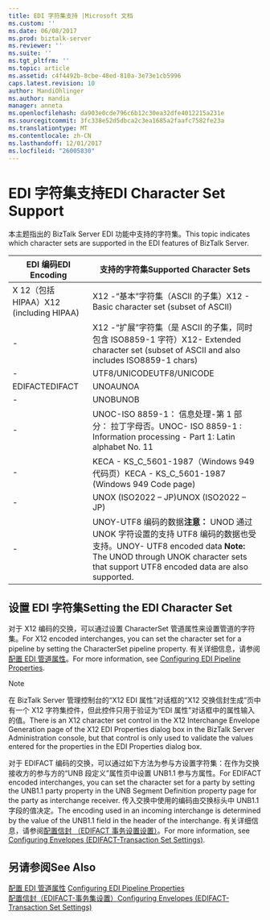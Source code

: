 ```yaml
---
title: EDI 字符集支持 |Microsoft 文档
ms.custom: ''
ms.date: 06/08/2017
ms.prod: biztalk-server
ms.reviewer: ''
ms.suite: ''
ms.tgt_pltfrm: ''
ms.topic: article
ms.assetid: c4f4492b-8cbe-48ed-810a-3e73e1cb5996
caps.latest.revision: 10
author: MandiOhlinger
ms.author: mandia
manager: anneta
ms.openlocfilehash: da903e0cde796c6b12c30ea32dfe4012215a231e
ms.sourcegitcommit: 3fc338e52d5dbca2c3ea1685a2faafc7582fe23a
ms.translationtype: MT
ms.contentlocale: zh-CN
ms.lasthandoff: 12/01/2017
ms.locfileid: "26005830"
---
```

# <a name="edi-character-set-support"></a><span data-ttu-id="bb456-102">EDI 字符集支持</span><span class="sxs-lookup"><span data-stu-id="bb456-102">EDI Character Set Support</span></span>
<span data-ttu-id="bb456-103">本主题指出的 BizTalk Server EDI 功能中支持的字符集。</span><span class="sxs-lookup"><span data-stu-id="bb456-103">This topic indicates which character sets are supported in the EDI features of BizTalk Server.</span></span>  
  
|<span data-ttu-id="bb456-104">EDI 编码</span><span class="sxs-lookup"><span data-stu-id="bb456-104">EDI Encoding</span></span>|<span data-ttu-id="bb456-105">支持的字符集</span><span class="sxs-lookup"><span data-stu-id="bb456-105">Supported Character Sets</span></span>|  
|------------------|------------------------------|  
|<span data-ttu-id="bb456-106">X 12（包括 HIPAA）</span><span class="sxs-lookup"><span data-stu-id="bb456-106">X12 (including HIPAA)</span></span>|<span data-ttu-id="bb456-107">X12 -“基本”字符集（ASCII 的子集）</span><span class="sxs-lookup"><span data-stu-id="bb456-107">X12 - Basic character set (subset of ASCII)</span></span>|  
|-|<span data-ttu-id="bb456-108">X12 -“扩展”字符集（是 ASCII 的子集，同时包含 ISO8859-1 字符）</span><span class="sxs-lookup"><span data-stu-id="bb456-108">X12- Extended character set (subset of ASCII and also includes ISO8859-1 chars)</span></span>|  
|-|<span data-ttu-id="bb456-109">UTF8/UNICODE</span><span class="sxs-lookup"><span data-stu-id="bb456-109">UTF8/UNICODE</span></span>|  
|<span data-ttu-id="bb456-110">EDIFACT</span><span class="sxs-lookup"><span data-stu-id="bb456-110">EDIFACT</span></span>|<span data-ttu-id="bb456-111">UNOA</span><span class="sxs-lookup"><span data-stu-id="bb456-111">UNOA</span></span>|  
|-|<span data-ttu-id="bb456-112">UNOB</span><span class="sxs-lookup"><span data-stu-id="bb456-112">UNOB</span></span>|  
|-|<span data-ttu-id="bb456-113">UNOC-ISO 8859-1： 信息处理-第 1 部分： 拉丁字母否。</span><span class="sxs-lookup"><span data-stu-id="bb456-113">UNOC- ISO 8859-1 : Information processing - Part 1: Latin alphabet No.</span></span> <span data-ttu-id="bb456-114">1</span><span class="sxs-lookup"><span data-stu-id="bb456-114">1</span></span>|  
|-|<span data-ttu-id="bb456-115">KECA - KS_C_5601-1987（Windows 949 代码页）</span><span class="sxs-lookup"><span data-stu-id="bb456-115">KECA - KS_C_5601-1987 (Windows 949 Code page)</span></span>|  
|-|<span data-ttu-id="bb456-116">UNOX (ISO2022 – JP)</span><span class="sxs-lookup"><span data-stu-id="bb456-116">UNOX (ISO2022 – JP)</span></span>|  
|-|<span data-ttu-id="bb456-117">UNOY-UTF8 编码的数据**注意：** UNOD 通过 UNOK 字符设置的支持 UTF8 编码的数据也受支持。</span><span class="sxs-lookup"><span data-stu-id="bb456-117">UNOY- UTF8 encoded data **Note:**  The UNOD through UNOK character sets that support UTF8 encoded data are also supported.</span></span>|  
  
## <a name="setting-the-edi-character-set"></a><span data-ttu-id="bb456-118">设置 EDI 字符集</span><span class="sxs-lookup"><span data-stu-id="bb456-118">Setting the EDI Character Set</span></span>  
 <span data-ttu-id="bb456-119">对于 X12 编码的交换，可以通过设置 CharacterSet 管道属性来设置管道的字符集。</span><span class="sxs-lookup"><span data-stu-id="bb456-119">For X12 encoded interchanges, you can set the character set for a pipeline by setting the CharacterSet pipeline property.</span></span> <span data-ttu-id="bb456-120">有关详细信息，请参阅[配置 EDI 管道属性](../core/configuring-edi-pipeline-properties.md)。</span><span class="sxs-lookup"><span data-stu-id="bb456-120">For more information, see [Configuring EDI Pipeline Properties](../core/configuring-edi-pipeline-properties.md).</span></span>  
  
> [!NOTE]
>  <span data-ttu-id="bb456-121">在 BizTalk Server 管理控制台的“X12 EDI 属性”对话框的“X12 交换信封生成”页中有一个 X12 字符集控件，但此控件只用于验证为“EDI 属性”对话框中的属性输入的值。</span><span class="sxs-lookup"><span data-stu-id="bb456-121">There is an X12 character set control in the X12 Interchange Envelope Generation page of the X12 EDI Properties dialog box in the BizTalk Server Administration console, but that control is only used to validate the values entered for the properties in the EDI Properties dialog box.</span></span>  
  
 <span data-ttu-id="bb456-122">对于 EDIFACT 编码的交换，可以通过如下方法为参与方设置字符集：在作为交换接收方的参与方的“UNB 段定义”属性页中设置 UNB1.1 参与方属性。</span><span class="sxs-lookup"><span data-stu-id="bb456-122">For EDIFACT encoded interchanges, you can set the character set for a party by setting the UNB1.1 party property in the UNB Segment Definition property page for the party as interchange receiver.</span></span> <span data-ttu-id="bb456-123">传入交换中使用的编码由交换标头中 UNB1.1 字段的值决定。</span><span class="sxs-lookup"><span data-stu-id="bb456-123">The encoding used in an incoming interchange is determined by the value of the UNB1.1 field in the header of the interchange.</span></span> <span data-ttu-id="bb456-124">有关详细信息，请参阅[配置信封 （EDIFACT 事务设置设置）](../core/configuring-envelopes-edifact-transaction-set-settings.md)。</span><span class="sxs-lookup"><span data-stu-id="bb456-124">For more information, see [Configuring Envelopes (EDIFACT-Transaction Set Settings)](../core/configuring-envelopes-edifact-transaction-set-settings.md).</span></span>  
  
## <a name="see-also"></a><span data-ttu-id="bb456-125">另请参阅</span><span class="sxs-lookup"><span data-stu-id="bb456-125">See Also</span></span>  
 <span data-ttu-id="bb456-126">[配置 EDI 管道属性](../core/configuring-edi-pipeline-properties.md) </span><span class="sxs-lookup"><span data-stu-id="bb456-126">[Configuring EDI Pipeline Properties](../core/configuring-edi-pipeline-properties.md) </span></span>  
 [<span data-ttu-id="bb456-127">配置信封（EDIFACT-事务集设置）</span><span class="sxs-lookup"><span data-stu-id="bb456-127">Configuring Envelopes (EDIFACT-Transaction Set Settings)</span></span>](../core/configuring-envelopes-edifact-transaction-set-settings.md)